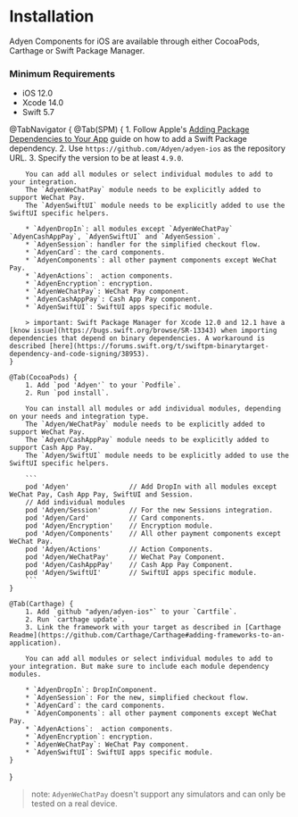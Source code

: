 # Installation

Adyen Components for iOS are available through either CocoaPods, Carthage or Swift Package Manager.

### Minimum Requirements

- iOS 12.0
- Xcode 14.0
- Swift 5.7

@TabNavigator {
    @Tab(SPM) {
        1. Follow Apple's [Adding Package Dependencies to Your App](
        https://developer.apple.com/documentation/xcode/adding_package_dependencies_to_your_app
        ) guide on how to add a Swift Package dependency.
        2. Use `https://github.com/Adyen/adyen-ios` as the repository URL.
        3. Specify the version to be at least `4.9.0`.

        You can add all modules or select individual modules to add to your integration.
        The `AdyenWeChatPay` module needs to be explicitly added to support WeChat Pay.
        The `AdyenSwiftUI` module needs to be explicitly added to use the SwiftUI specific helpers.

        * `AdyenDropIn`: all modules except `AdyenWeChatPay` `AdyenCashAppPay`, `AdyenSwiftUI` and `AdyenSession`.
        * `AdyenSession`: handler for the simplified checkout flow.
        * `AdyenCard`: the card components.
        * `AdyenComponents`: all other payment components except WeChat Pay.
        * `AdyenActions`:  action components.
        * `AdyenEncryption`: encryption.
        * `AdyenWeChatPay`: WeChat Pay component.
        * `AdyenCashAppPay`: Cash App Pay component.
        * `AdyenSwiftUI`: SwiftUI apps specific module.
        
        > important: Swift Package Manager for Xcode 12.0 and 12.1 have a [know issue](https://bugs.swift.org/browse/SR-13343) when importing dependencies that depend on binary dependencies. A workaround is described [here](https://forums.swift.org/t/swiftpm-binarytarget-dependency-and-code-signing/38953).
    }
    
    @Tab(CocoaPods) {
        1. Add `pod 'Adyen'` to your `Podfile`.
        2. Run `pod install`.

        You can install all modules or add individual modules, depending on your needs and integration type.
        The `Adyen/WeChatPay` module needs to be explicitly added to support WeChat Pay.
        The `Adyen/CashAppPay` module needs to be explicitly added to support Cash App Pay.
        The `Adyen/SwiftUI` module needs to be explicitly added to use the SwiftUI specific helpers.

        ```
        pod 'Adyen'               // Add DropIn with all modules except WeChat Pay, Cash App Pay, SwiftUI and Session.
        // Add individual modules
        pod 'Adyen/Session'       // For the new Sessions integration.
        pod 'Adyen/Card'          // Card components.
        pod 'Adyen/Encryption'    // Encryption module.
        pod 'Adyen/Components'    // All other payment components except WeChat Pay.
        pod 'Adyen/Actions'       // Action Components.
        pod 'Adyen/WeChatPay'     // WeChat Pay Component.
        pod 'Adyen/CashAppPay'    // Cash App Pay Component.
        pod 'Adyen/SwiftUI'       // SwiftUI apps specific module.
        ```
    }
    
    @Tab(Carthage) {
        1. Add `github "adyen/adyen-ios"` to your `Cartfile`.
        2. Run `carthage update`.
        3. Link the framework with your target as described in [Carthage Readme](https://github.com/Carthage/Carthage#adding-frameworks-to-an-application).

        You can add all modules or select individual modules to add to your integration. But make sure to include each module dependency modules.

        * `AdyenDropIn`: DropInComponent.
        * `AdyenSession`: For the new, simplified checkout flow.
        * `AdyenCard`: the card components.
        * `AdyenComponents`: all other payment components except WeChat Pay.
        * `AdyenActions`:  action components.
        * `AdyenEncryption`: encryption.
        * `AdyenWeChatPay`: WeChat Pay component.
        * `AdyenSwiftUI`: SwiftUI apps specific module.
    }
}

> note: `AdyenWeChatPay` doesn't support any simulators and can only be tested on a real device.
